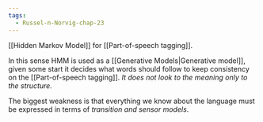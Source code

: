 ```yaml
---
tags:
  - Russel-n-Norvig-chap-23
---
```

[[Hidden Markov Model]] for [[Part-of-speech tagging]].

In this sense HMM is used as a [[Generative Models|Generative model]], given some start it decides what words should follow to keep consistency on the [[Part-of-speech tagging]]. *It does not look to the meaning only to the structure.*

The biggest weakness is that everything we know about the language must be expressed in terms of *transition and sensor models*.